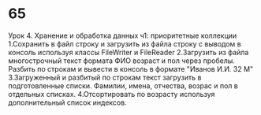 # 65
Урок 4. Хранение и обработка данных ч1: приоритетные коллекции
1.Сохранить в файл строку и загрузить из файла строку с выводом в консоль используя классы FileWriter и FileReader
2.Загрузить из файла многострочный текст формата ФИО возраст и пол через пробелы. Разбить по строкам и вывести в консоль в формате "Иванов И.И. 32 М"
3.Загруженный и разбитый по строкам текст загрузить в подготовленные списки. Фамилии, имена, отчества, возрас и пол в отдельных списках.
4.Отсортировать по возрасту используя дополнительный список индексов.
